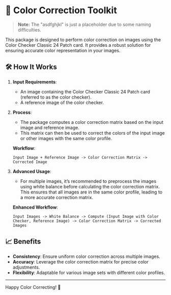 
# 🎨 Color Correction Toolkit

> **Note:** The "asdfghjkl" is just a placeholder due to some naming difficulties.

This package is designed to perform color correction on images using the Color Checker Classic 24 Patch card. It provides a robust solution for ensuring accurate color representation in your images.

## 🛠️ How It Works

1. **Input Requirements**:
   - An image containing the Color Checker Classic 24 Patch card (referred to as the color checker).
   - A reference image of the color checker.

2. **Process**:
   - The package computes a color correction matrix based on the input image and reference image.
   - This matrix can then be used to correct the colors of the input image or other images with the same color profile.

   **Workflow**:
   ```
   Input Image + Reference Image -> Color Correction Matrix -> Corrected Image
   ```

3. **Advanced Usage**:
   - For multiple images, it’s recommended to preprocess the images using white balance before calculating the color correction matrix. This ensures that all images are in the same color profile, leading to a more accurate correction matrix.

   **Enhanced Workflow**:
   ```
   Input Images -> White Balance -> Compute (Input Image with Color Checker, Reference Image) -> Color Correction Matrix -> Corrected Images
   ```

## 📈 Benefits
- **Consistency**: Ensure uniform color correction across multiple images.
- **Accuracy**: Leverage the color correction matrix for precise color adjustments.
- **Flexibility**: Adaptable for various image sets with different color profiles.

---

Happy Color Correcting! 🌟